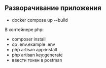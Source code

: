 ## Разворачивание приложения

- docker compose up --build

В контейнере php:

- composer install
- cp .env.example .env
- php artisan app:install
- php artisan key:generate
- ввести токен в postman